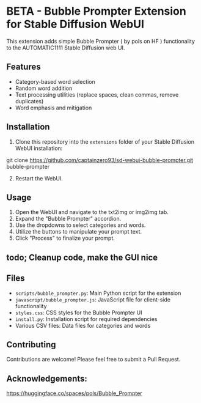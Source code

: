 # BETA - Bubble Prompter Extension for Stable Diffusion WebUI

This extension adds simple Bubble Prompter ( by pols on HF ) functionality to the AUTOMATIC1111 Stable Diffusion web UI.

## Features

- Category-based word selection
- Random word addition
- Text processing utilities (replace spaces, clean commas, remove duplicates)
- Word emphasis and mitigation

## Installation

1. Clone this repository into the `extensions` folder of your Stable Diffusion WebUI installation:

git clone https://github.com/captainzero93/sd-webui-bubble-prompter.git bubble-prompter

2. Restart the WebUI.

## Usage

1. Open the WebUI and navigate to the txt2img or img2img tab.
2. Expand the "Bubble Prompter" accordion.
3. Use the dropdowns to select categories and words.
4. Utilize the buttons to manipulate your prompt text.
5. Click "Process" to finalize your prompt.

## todo; Cleanup code, make the GUI nice

## Files

- `scripts/bubble_prompter.py`: Main Python script for the extension
- `javascript/bubble_prompter.js`: JavaScript file for client-side functionality
- `styles.css`: CSS styles for the Bubble Prompter UI
- `install.py`: Installation script for required dependencies
- Various CSV files: Data files for categories and words

## Contributing

Contributions are welcome! Please feel free to submit a Pull Request.

## Acknowledgements: 
https://huggingface.co/spaces/pols/Bubble_Prompter
